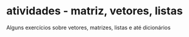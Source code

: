 # atividades - matriz, vetores, listas
Alguns exercícios sobre vetores, matrizes, listas e até dicionários
